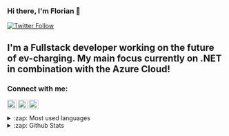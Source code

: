 ### Hi there, I'm Florian 👋
[![Twitter Follow](https://img.shields.io/twitter/follow/fschaal?color=1DA1F2&logo=twitter&style=for-the-badge)](https://twitter.com/intent/follow?original_referer=https%3A%2F%2Fgithub.com%2Ffschaal&screen_name=fschaal)

## I'm a Fullstack developer working on the future of ev-charging. My main focus currently on .NET in combination with the Azure Cloud!

### Connect with me:

[<img align="left" alt="codeSTACKr | Twitter" width="22px" src="https://cdn.jsdelivr.net/npm/simple-icons@v3/icons/twitter.svg" />][twitter]
[<img align="left" alt="codeSTACKr | LinkedIn" width="22px" src="https://cdn.jsdelivr.net/npm/simple-icons@v3/icons/linkedin.svg" />][linkedin]
[<img align="left" alt="codeSTACKr | Instagram" width="22px" src="https://cdn.jsdelivr.net/npm/simple-icons@v3/icons/instagram.svg" />][instagram]

[twitter]: https://twitter.com/fschaal
[instagram]: https://instagram.com/keekje
[linkedin]: https://linkedin.com/in/florian-schaal

<br />
<br />
<details>
  <summary>:zap: Most used languages</summary>
  
  [![Top Langs](https://github-readme-stats.vercel.app/api/top-langs/?username=fschaal&hide=css,html)](https://github.com/fschaal/github-readme-stats)

</details>

<details>
  <summary>:zap: Github Stats</summary>
  
  [![Anurag's github stats](https://github-readme-stats.vercel.app/api?username=fschaal&&count_private=true&theme=cobalt)](https://github.com/fschaal/github-readme-stats)
  
</details>

